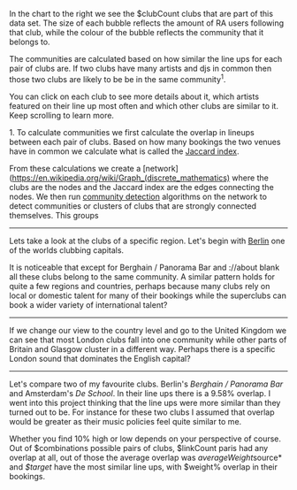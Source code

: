 In the chart to the right we see the $clubCount clubs that are part of this data set. 
The size of each bubble reflects the amount of RA users following that club, 
while the colour of the bubble reflects the community that it belongs to. 

The communities are calculated based on how similar the line ups for each pair of 
clubs are. If two clubs have many artists and djs in common then those two clubs 
are likely to be be in the same community<sup>1</sup>.

You can click on each club to see more details about it, which artists featured 
on their line up most often and which other clubs are similar to it. Keep
scrolling to learn more.

<div class="footnote">

1\. To calculate communities we first calculate the overlap in lineups between each pair of clubs. Based on how many bookings the two venues have in common we calculate what is called the [Jaccard index](https://en.wikipedia.org/wiki/Jaccard_index). 

From these calculations we create a [network](https://en.wikipedia.org/wiki/Graph_(discrete_mathematics) where the clubs are the nodes and the Jaccard index are the edges connecting the nodes. We then run [community detection](https://en.wikipedia.org/wiki/Louvain_modularity) algorithms on the network to detect communities or clusters of clubs that are strongly connected themselves. This groups 


</div>

--- 

Lets take a look at the clubs of a specific region. Let's begin with 
[Berlin](https://www.residentadvisor.net/events/de/berlin) one of the worlds 
clubbing capitals.

It is noticeable that except for Berghain / Panorama Bar and ://about blank all 
these clubs belong to the same community. A similar pattern holds for quite a 
few regions and countries, perhaps because many clubs rely on local or domestic 
talent for many of their bookings while the superclubs can book a wider variety 
of international talent?

---

If we change our view to the country level and go to the United Kingdom we can 
see that most London clubs fall into one community while other parts of Britain and 
Glasgow cluster in a different way. Perhaps there is a specific London sound that 
dominates the English capital? 

---

Let's compare two of my favourite clubs. Berlin's *Berghain / Panorama Bar* and
Amsterdam's *De School*. In their line ups there is a 9.58% overlap. I went into
 this project thinking that the line ups were more similar than they turned out to be. 
 For instance for these two clubs I assumed that overlap would be greater as 
 their music policies feel quite similar to me. 
 
Whether you find 10% high or low depends on your perspective of course.
Out of $combinations possible pairs of clubs, $linkCount paris had any overlap at all, 
out of those the average overlap was $averageWeight%. *$source* and *$target* have 
the most similar line ups, with $weight% overlap in their bookings.
